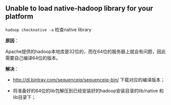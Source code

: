 

## Unable to load native-hadoop library for your platform

`hadoop checknative -a` 检查native library

**原因**：

Apache提供的hadoop本地库是32位的，而在64位的服务器上就会有问题，因此需要自己编译64位的版本。

**解决**：

- http://dl.bintray.com/sequenceiq/sequenceiq-bin/  下载对应的编译版本；

- 将准备好的64位的lib包解压到已经安装好的hadoop安装目录的lib/native 和 lib目录下；

